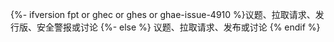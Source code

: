 {%- ifversion fpt or ghec or ghes or ghae-issue-4910 %}议题、拉取请求、发行版、安全警报或讨论
{%- else %} 议题、拉取请求、发布或讨论<!-- `else` statement probably not picked up by GHES 3.1 deprecation script. Will need to review here -->
{% endif %}
